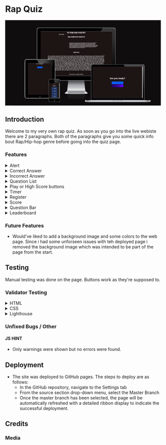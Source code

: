 # Rap Quiz
![Alt text](assets/images/am%20i%20responsive.png)


## Introduction

Welcome to my very own rap quiz. As soon as you go into the live webiste there are 2 paragraphs.
Both of the paragraphs give you some quick info bout Rap/Hip-hop genre before going into the quiz page.


### Features



<details>
<summary>Alert</summary>

Alert after the time has run out.


![Alt text](assets/images/alert.png)
</details>




<details>
<summary>Correct Answer</summary>
The correct answer turns green.


![Alt text](assets/images/green.png)
</details>






<details>
<summary>Incorrect Answer</summary>
The incorrect answer turns red.


![Alt text](assets/images/red.png)
</details>







<details>
<summary>Question List</summary>
The questions are randomized and have hover effect.


![Alt text](assets/images/quizlist.PNG)
</details>





<details>
<summary>Play or High Score buttons</summary>
The buttons take you to the quiz or to thte high score page.


![Alt text](assets/images/quiz%20page.PNG)
</details>





<details>
<summary>Timer</summary>



![Alt text](assets/images/timer.PNG)
</details>






<details>
<summary>Register</summary>
Register Your name/Try again or Go to the home page



![Alt text](assets/images/end.png)
</details>




<details>
<summary>Score</summary>


![Alt text](assets/images/score.PNG)


</details>






<details>
<summary>Question Bar</summary>


![Alt text](assets/images/qBar.PNG)


</details>





<details>
<summary>Leaderboard</summary>



![Alt text](assets/images/score-name-points.png)


</details>




### Future Features
- Would've liked to add a background image and some colors to the web page. Since i had some unforseen issues with teh deployed page i removed the background image which was intended to be part of the page from the start.


## Testing 
Manual testing was done on the page. Buttons work as they're supposed to.


### Validator Testing 

<details>
<summary>HTML</summary>
HTML validator for all files.



![Alt text](assets/images/end-html.PNG)



![Alt text](assets/images/game-html.PNG)




![Alt text](assets/images/html-V.PNG)




![Alt text](assets/images/leaderboard-html.PNG)




![Alt text](assets/images/quiz-html.PNG)

</details>




<details>
<summary>CSS</summary>
CSS validator for all files.


![Alt text](assets/images/game-css.PNG)



![Alt text](assets/images/highscore-css.PNG)




![Alt text](assets/images/style-css.PNG)



</details>


<details>
<summary>Lighthouse</summary>
Lighthouse for all pages.



![Alt text](assets/images/save%20lighthouse.png)




![Alt text](assets/images/quiz%20lighthouse.png)




![Alt text](assets/images/play%20lighthouse.png)



![Alt text](assets/images/lighthouse.png)




![Alt text](assets/images/highscore%20lighthouse.png)
</details>





### Unfixed Bugs / Other


#### JS HINT
- Only warnings were shown but no errors were found.


## Deployment

- The site was deployed to GitHub pages. The steps to deploy are as follows: 
  - In the GitHub repository, navigate to the Settings tab 
  - From the source section drop-down menu, select the Master Branch
  - Once the master branch has been selected, the page will be automatically refreshed with a detailed ribbon display to indicate the successful deployment. 



## Credits 
 

### Media

